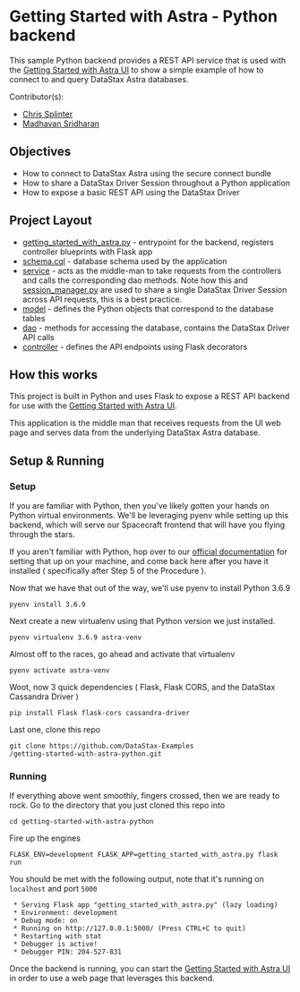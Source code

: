 # Getting Started with Astra - Python backend

This sample Python backend provides a REST API service that is used with the [Getting Started with Astra UI](https://github.com/DataStax-Examples/getting-started-with-astra-ui) to show a
simple example of how to connect to and query DataStax Astra databases.

Contributor(s):
* [Chris Splinter](https://github.com/csplinter)
* [Madhavan Sridharan](https://github.com/msmygit)

## Objectives
- How to connect to DataStax Astra using the secure connect bundle
- How to share a DataStax Driver Session throughout a Python application
- How to expose a basic REST API using the DataStax Driver

## Project Layout
- [getting_started_with_astra.py](getting_started_with_astra.py) - entrypoint for the backend, registers controller blueprints with Flask app
- [schema.cql](schema.cql) - database schema used by the application
- [service](service/) - acts as the middle-man to take requests from the controllers and calls the corresponding dao methods.
Note how this and [session_manager.py](dao/session_manager.py) are used to share a single DataStax Driver Session across API requests, this is a best practice.
- [model](model/) - defines the Python objects that correspond to the database tables
- [dao](dao/) - methods for accessing the database, contains the DataStax Driver API calls
- [controller](controller/) - defines the API endpoints using Flask decorators

## How this works
This project is built in Python and uses Flask to expose a REST API backend for use with the [Getting Started with Astra UI](https://github.com/DataStax-Examples/getting-started-with-astra-ui).

This application is the middle man that receives requests from the UI web page and serves data from the underlying DataStax Astra database.

## Setup & Running

### Setup
If you are familiar with Python, then you've likely gotten your hands on Python virtual environments.
We'll be leveraging pyenv while setting up this backend, which will serve our
Spacecraft frontend that will have you flying through the stars.

If you aren't familiar with Python, hop over to our [official documentation](https://helpdocs.datastax.com/aws/dscloud/astra/dscloudPythonDriver.html#Installingpyenv,Python,andvirtualenv)
for setting that up on your machine, and come back here after you have it installed ( specifically after Step 5 of the Procedure ).

Now that we have that out of the way, we'll use pyenv to install Python 3.6.9
```
pyenv install 3.6.9
```

Next create a new virtualenv using that Python version we just installed.

```
pyenv virtualenv 3.6.9 astra-venv
```

Almost off to the races, go ahead and activate that virtualenv

```
pyenv activate astra-venv
```

Woot, now 3 quick dependencies ( Flask, Flask CORS,  and the DataStax Cassandra Driver )

```
pip install Flask flask-cors cassandra-driver
```

Last one, clone this repo
```
git clone https://github.com/DataStax-Examples
/getting-started-with-astra-python.git
```

### Running

If everything above went smoothly, fingers crossed, then we are ready to rock.
Go to the directory that you just cloned this repo into
```
cd getting-started-with-astra-python
```

Fire up the engines
```
FLASK_ENV=development FLASK_APP=getting_started_with_astra.py flask run
```

You should be met with the following output, note that it's running on `localhost` and port `5000`
```
 * Serving Flask app "getting_started_with_astra.py" (lazy loading)
 * Environment: development
 * Debug mode: on
 * Running on http://127.0.0.1:5000/ (Press CTRL+C to quit)
 * Restarting with stat
 * Debugger is active!
 * Debugger PIN: 204-527-831
```

Once the backend is running, you can start the [Getting Started with Astra UI](https://github.com/DataStax-Examples/getting-started-with-astra-ui) in order to use a web page that leverages this backend.

